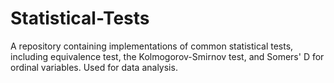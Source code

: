 # Statistical-Tests
A repository containing implementations of common statistical tests, including equivalence test, the Kolmogorov-Smirnov test, and Somers' D for ordinal variables. Used for data analysis.
